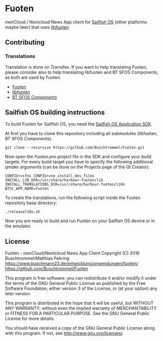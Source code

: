 # Fuoten
ownCloud / Nextcloud News App client for [Sailfish OS](https://sailfishos.org/) (other platforms maybe later)
that uses [libfuoten](https://github.com/Buschtrommel/libfuoten).

## Contributing
### Translations
Translation is done on Transifex. If you want to help translating Fuoten, please consider also to help translating libfuoten and
BT SFOS Components, as both are used by Fuoten.
* [Fuoten](https://www.transifex.com/buschtrommel/fuoten)
* [libfuoten](https://www.transifex.com/buschtrommel/libfuoten)
* [BT SFOS Components](https://www.transifex.com/buschtrommel/bt-sfos-components)

## Sailfish OS building instructions
To build Fuoten for Sailfish OS, you need the [Sailfish OS Application SDK](https://sailfishos.org/wiki/Application_SDK).

At first you have to clone this repository including all submodules (libfuoten, BT SFOS Components).

    git clone --recursive https://github.com/Buschtrommel/Fuoten.git
    
Now open the *Fuoten.pro* project file in the SDK and configure your build targets. For every build target
you have to specify the following additional *qmake arguments* (can be done on the Projects page of the Qt Creator).

    CONFIG+=sfos CONFIG+=no_install_dev_files INSTALL_LIB_DIR=/usr/share/harbour-fuoten/lib INSTALL_TRANSLATIONS_DIR=/usr/share/harbour-fuoten/l10n BTSC_APP_NAME=fuoten
    
To create the translations, run the following script inside the Fuoten repository base directory:

    ./releasel10n.sh
    
Now you are ready to build and run Fuoten on your Sailfish OS device or in the emulator.

## License
Fuoten - ownCloud/Nextcloud News App Client
Copyright (C) 2016 Buschtrommel/Matthias Fehring
https://www.buschmann23.de/entwicklung/anwendungen/fuoten/
https://github.com/Buschtrommel/Fuoten

This program is free software: you can redistribute it and/or modify
it under the terms of the GNU General Public License as published by
the Free Software Foundation, either version 3 of the License, or
(at your option) any later version.

This program is distributed in the hope that it will be useful,
but WITHOUT ANY WARRANTY; without even the implied warranty of
MERCHANTABILITY or FITNESS FOR A PARTICULAR PURPOSE.  See the
GNU General Public License for more details.

You should have received a copy of the GNU General Public License
along with this program.  If not, see <http://www.gnu.org/licenses/>.

